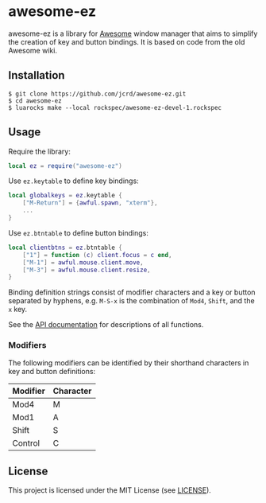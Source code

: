 # awesome-ez

awesome-ez is a library for [Awesome](https://github.com/awesomeWM/awesome)
window manager that aims to simplify the creation of key and button bindings.
It is based on code from the old Awesome wiki.

## Installation

```
$ git clone https://github.com/jcrd/awesome-ez.git
$ cd awesome-ez
$ luarocks make --local rockspec/awesome-ez-devel-1.rockspec
```

## Usage

Require the library:
```lua
local ez = require("awesome-ez")
```

Use `ez.keytable` to define key bindings:
```lua
local globalkeys = ez.keytable {
    ["M-Return"] = {awful.spawn, "xterm"},
    ...
}
```

Use `ez.btntable` to define button bindings:
```lua
local clientbtns = ez.btntable {
    ["1"] = function (c) client.focus = c end,
    ["M-1"] = awful.mouse.client.move,
    ["M-3"] = awful.mouse.client.resize,
}
```

Binding definition strings consist of modifier characters and a key or button
separated by hyphens, e.g. `M-S-x` is the combination of `Mod4`, `Shift`, and
the `x` key.

See the [API documentation](https://jcrd.github.io/awesome-ez/) for
descriptions of all functions.

### Modifiers

The following modifiers can be identified by their shorthand characters
in key and button definitions:

Modifier | Character
-------- | ---------
Mod4     | M
Mod1     | A
Shift    | S
Control  | C

## License

This project is licensed under the MIT License (see [LICENSE](LICENSE)).
